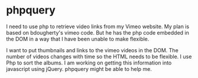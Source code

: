 # phpquery
I need to use php to retrieve video links from my Vimeo website.  My plan is based on bdougherty's vimeo code. 
But he has the php code embedded in the DOM in a way that I have been unable to make flexible. 

I want to put thumbnails and links to the vimeo videos in the DOM. The number of videos changes with time so the 
HTML needs to be flexible. I use Php to sort the albums. I am working on getting this information into javascript 
using jQuery. phpquery might be able to help me.
